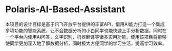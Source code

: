 # Polaris-AI-Based-Assistant
本项目的设计目标是基于讯飞开放平台提供的丰富API，借用AI能力打造一个集成多项功能的智能系统，让不会数据分析的小白同学也能快速上手分析数据，同时在一个平台内使用AI问答，文字识别，机器翻译等诸多实用功能。使用该项目将能够使同学更加深入地了解数据分析，同时极大方便同学的学习生活，提高学习效率。
